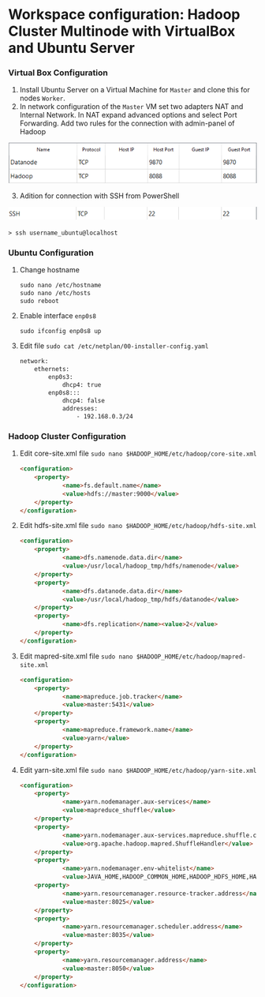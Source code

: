 # Workspace configuration: Hadoop Cluster Multinode with VirtualBox and Ubuntu Server
### Virtual Box Configuration
1. Install Ubuntu Server on a Virtual Machine for `Master` and clone this for nodes `Worker`.
2.  In network configuration of the `Master` VM set two adapters NAT and Internal Network. In NAT expand advanced options and select Port Forwarding. Add two rules for the connection with admin-panel of Hadoop

![Port Forwading Rules](port_rules1.png)

3. Adition for connection with SSH from PowerShell

![Port Forwading Rules](port_rules2.png)

`> ssh username_ubuntu@localhost`

### Ubuntu Configuration
1. Change hostname
    ```
    sudo nano /etc/hostname 
    sudo nano /etc/hosts
    sudo reboot
    ```
2. Enable interface `enp0s8`
    ```
    sudo ifconfig enp0s8 up
    ```
3. Edit file `sudo cat /etc/netplan/00-installer-config.yaml`
    ```
    network:
        ethernets:
            enp0s3:
                dhcp4: true
            enp0s8:::
                dhcp4: false
                addresses:
                    - 192.168.0.3/24
    ```
### Hadoop Cluster Configuration
1. Edit core-site.xml file `sudo nano $HADOOP_HOME/etc/hadoop/core-site.xml`
    ```html
    <configuration>
        <property>
                <name>fs.default.name</name>
                <value>hdfs://master:9000</value>
        </property>
    </configuration>
    ```
2. Edit hdfs-site.xml file `sudo nano $HADOOP_HOME/etc/hadoop/hdfs-site.xml`
    ```html
    <configuration>
        <property>
                <name>dfs.namenode.data.dir</name>
                <value>/usr/local/hadoop_tmp/hdfs/namenode</value>
        </property>
        <property>
                <name>dfs.datanode.data.dir</name>
                <value>/usr/local/hadoop_tmp/hdfs/datanode</value>
        </property>
        <property>
                <name>dfs.replication</name><value>2</value>
        </property>
    </configuration>
    ```
3. Edit mapred-site.xml file `sudo nano $HADOOP_HOME/etc/hadoop/mapred-site.xml`
    ```html
    <configuration>
        <property>
                <name>mapreduce.job.tracker</name>
                <value>master:5431</value>
        </property>
        <property>
                <name>mapreduce.framework.name</name>
                <value>yarn</value>
        </property>
    </configuration>
    ```

4. Edit yarn-site.xml file `sudo nano $HADOOP_HOME/etc/hadoop/yarn-site.xml`
    ```html
    <configuration>
        <property>
                <name>yarn.nodemanager.aux-services</name>
                <value>mapreduce_shuffle</value>
        </property>
        <property>
                <name>yarn.nodemanager.aux-services.mapreduce.shuffle.class</name>
                <value>org.apache.hadoop.mapred.ShuffleHandler</value>
        </property>
        <property>
                <name>yarn.nodemanager.env-whitelist</name>
                <value>JAVA_HOME,HADOOP_COMMON_HOME,HADOOP_HDFS_HOME,HADOOP_CONF_DIR,CLASSPATH_PERPEND_DISTCACHE,HADOOP></property>
        <property>
                <name>yarn.resourcemanager.resource-tracker.address</name>
                <value>master:8025</value>
        </property>
        <property>
                <name>yarn.resourcemanager.scheduler.address</name>
                <value>master:8035</value>
        </property>
        <property>
                <name>yarn.resourcemanager.address</name>
                <value>master:8050</value>
        </property>
    </configuration>
    ```